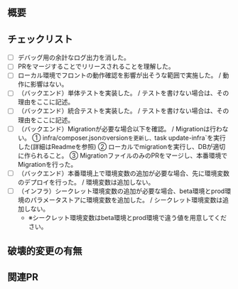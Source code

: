 <!-- I want to review in Japanese. -->

## 概要

<!-- 
このセクションでは、このPRの背景と目的を簡潔に説明してください。
例) このPRでは、新たに〇〇APIが追加されます。このAPIでは△△を取得することができます。
例) 〇〇画面のデザインがスマホ版で崩れていたことを修正しました。（スクショを貼る）
-->

## チェックリスト

<!--
全てのチェックリストを満たす必要があります。満たさない場合、その理由をチェック項目に記述してください。
-->

 - [ ] デバッグ用の余計なログ出力を消した。
 - [ ] PRをマージすることでリリースされることを理解した。
 - [ ] ローカル環境でフロントの動作確認を影響が出そうな範囲で実施した。 / 動作に影響はない。
 - [ ] （バックエンド）単体テストを実装した。 / テストを書けない場合は、その理由をここに記述。
 - [ ] （バックエンド）統合テストを実装した。 / テストを書けない場合は、その理由をここに記述。
 - [ ] （バックエンド）Migrationが必要な場合以下を確認。 / Migrationは行わない。
       ① infra/composer.json`の`version`を更新し、`task update-infra`を実行した(詳細はReadmeを参照)
       ② ローカルでmigrationを実行し、DBが適切に作られること。
       ③ MigrationファイルのみのPRをマージし、本番環境でMigrationを行った。
 - [ ] （バックエンド）本番環境上で環境変数の追加が必要な場合、先に環境変数のデプロイを行った。 / 環境変数は追加しない。
 - [ ] （インフラ）シークレット環境変数の追加が必要な場合、beta環境とprod環境のパラメータストアに環境変数を追加した。 / シークレット環境変数は追加しない。
   - ※シークレット環境変数はbeta環境とprod環境で違う値を用意してください。

## 破壊的変更の有無

<!-- 
前提として、破壊的変更は含まないように実装をするべきです。やむを得ずこのPRが破壊的変更含む場合、その内容を説明してください。
例) `/api/v1/hoge`の代わりに`/api/v2/hoge`を利用する必要があります。
例) `/api/v1/foo`のスキーマが変更されます。
例) 破壊的変更はない。
-->

## 関連PR

<!-- 
Migration PRや環境変数の追加のPRをここに記載する。
-->

<!-- I want to review in Japanese. -->
